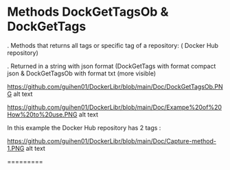 # Methods DockGetTagsOb & DockGetTags

. Methods that returns all tags or specific tag of a repository: ( Docker Hub repository)

. Returned in a string with json format (DockGetTags with format compact json & DockGetTagsOb with format txt (more visible)

https://github.com/guihen01/DockerLibr/blob/main/Doc/DockGetTagsOb.PNG alt text

https://github.com/guihen01/DockerLibr/blob/main/Doc/Exampe%20of%20How%20to%20use.PNG alt text

In this example the Docker Hub repository has 2 tags :

https://github.com/guihen01/DockerLibr/blob/main/Doc/Capture-method-1.PNG alt text

=========
